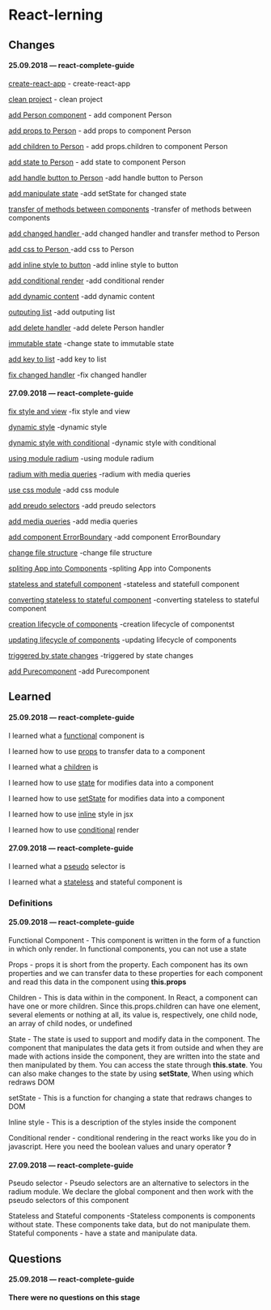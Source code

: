 # React-lerning

## Changes

#### 25.09.2018 — react-complete-guide
[create-react-app](https://github.com/Mikele11/React-lerning/commit/37a9d8724e25589fb2235196376e44ee25eae8ae) - create-react-app

[clean project](https://github.com/Mikele11/React-lerning/commit/1b90bffbbf75930137c510b1603decfeebd3d7e4) - clean project

[add Person component](https://github.com/Mikele11/React-lerning/commit/9ea3e7732a19eaa50614692ed4c4a4b97ec3b76a) - add component Person

[add props to Person](https://github.com/Mikele11/Udemy-React-lerning/commit/dcb818eaf86cf2721a6de08bbb8e21b7ec4989de) - add props to component Person

[add children to Person](https://github.com/Mikele11/React-lerning/commit/a833daaa56b07eb4d7b09190ecaedbfae10499b2) - add props.children to component Person

[add state to Person](https://github.com/Mikele11/React-lerning/commit/8dd332540e753f451bde0736c5217bd2b4a3289c) - add state to component Person

[add handle button to Person](https://github.com/Mikele11/React-lerning/commit/1ff863606a8c52a37f887d765af029b30b2c2c28) -add handle button to Person

[add manipulate state](https://github.com/Mikele11/React-lerning/commit/ff2a74e7ee8da73910b7a8dceae7d1059d67a46f) -add setState for changed state

[transfer of methods between components](https://github.com/Mikele11/React-lerning/commit/2466e4965b883e288a1046632ebc47f4c5ad0cb4) -transfer of methods between components

[add changed handler ](https://github.com/Mikele11/React-lerning/commit/6b8564fb0d7d918afef2bdd02b7e9f449db0d504) -add changed handler and transfer method to Person

[add css to Person ](https://github.com/Mikele11/React-lerning/commit/e582d01f6cb475b327c885eb775ccbbb7aa2cd9b) -add css to Person

[add inline style to button](https://github.com/Mikele11/React-lerning/commit/cf521b6e888c3968361e2459b669fc2719002bd4) -add inline style to button

[add conditional render](https://github.com/Mikele11/React-lerning/commit/b15393f54536422c98556081ed5eba712584a500) -add conditional render

[add dynamic content](https://github.com/Mikele11/React-lerning/commit/b246ce3d4490b082d013020e1660fd0fda53018f) -add dynamic content

[outputing list](https://github.com/Mikele11/React-lerning/commit/5d2fb883ba6d380b1663d3e727bc3d30a1de4c71) -add outputing list

[add delete handler](https://github.com/Mikele11/React-lerning/commit/c005af2c4f28c23c70f5f207fd8e6845340f430a) -add delete Person handler

[immutable state](https://github.com/Mikele11/React-lerning/commit/7c440a3752bdf068a545f8e426f89f547ee0675c) -change state to immutable state

[add key to list](https://github.com/Mikele11/React-lerning/commit/ca1f8bcee9f43f6da1153262e7359e13bd7b4be2) -add key to list

[fix changed handler](https://github.com/Mikele11/React-lerning/commit/662e6f120ce58e8c17192f55339fd29b55546428) -fix changed handler

#### 27.09.2018 — react-complete-guide

[fix style and view](https://github.com/Mikele11/React-lerning/commit/cbd7524a1e9d4cf6c2290767d2974c1e5a5aacbf) -fix style and view

[dynamic style](https://github.com/Mikele11/React-lerning/commit/30b55c6af78c213f428d0558ae7fcdda3f3b8680) -dynamic style

[dynamic style with conditional](https://github.com/Mikele11/React-lerning/commit/90f0676f3f89070673ec78c77a42cf52be2bf9d2) -dynamic style with conditional

[using module radium](https://github.com/Mikele11/React-lerning/commit/808c34218251c0cfc353f0d6ba1434a6bf1096dc) -using module radium

[radium with media queries](https://github.com/Mikele11/React-lerning/commit/c19e13244f686d2a0fa6cc31d7f0d32ad33cb97d) -radium with media queries

[use css module](https://github.com/Mikele11/React-lerning/commit/700656e794fb83442a6d959e4b24d8b0dd2b0a61) -add css module

[add preudo selectors](https://github.com/Mikele11/React-lerning/commit/f7d88d37e91228d4ea4f784bd6b40384be3b3979) -add preudo selectors

[add media queries](https://github.com/Mikele11/React-lerning/commit/5072eb295cba96591ce051b934ead08496fee64a) -add media queries

[add component ErrorBoundary](https://github.com/Mikele11/React-lerning/commit/2470ff8d2c707d372370956ab848cdb25c0f9929) -add component ErrorBoundary

[change file structure](https://github.com/Mikele11/React-lerning/commit/1cbe20496fec9d363cbbccccb3fed5d3c8dc4fb4) -change file structure

[spliting App into Components](https://github.com/Mikele11/React-lerning/commit/104d154bcfdcd0bffc4571586bed22735c7d62d6) -spliting App into Components

[stateless and statefull component](https://github.com/Mikele11/React-lerning/commit/c9a816781c7c6fc574be2644a33f5ea3a44bccc7) -stateless and statefull component

[converting stateless to stateful component](https://github.com/Mikele11/React-lerning/commit/26e77dc3c5d0f03eba3894446dd128ae134bb1e0) -converting stateless to stateful component

[creation lifecycle of components](https://github.com/Mikele11/React-lerning/commit/82948e800051cd7faefe654f99154dcb1cd3964d) -creation lifecycle of componentst

[updating lifecycle of components](https://github.com/Mikele11/React-lerning/commit/5feed95ce58de1b7776b10eaee79f761f7f09cb5) -updating lifecycle of components

[triggered by state changes](https://github.com/Mikele11/React-lerning/commit/e6aad103f29fdb0c78ce292cc1fe17369a716e07) -triggered by state changes

[add Purecomponent](https://github.com/Mikele11/React-lerning/commit/6c779ad6a76c5f3420dea37564a4d9fb61bad1d4) -add Purecomponent

## Learned

#### 25.09.2018 — react-complete-guide

I learned what a [functional](#functional) component is

I learned how to use [props](#props) to transfer data to a component

I learned what a [children](#children) is

I learned how to use [state](#state) for modifies data into a component

I learned how to use [setState](#setState) for modifies data into a component

I learned how to use [inline](#inline) style in jsx

I learned how to use [conditional](#conditional) render

#### 27.09.2018 — react-complete-guide

I learned what a [pseudo](#pseudo) selector is

I learned what a [stateless](#stateless) and stateful component is


### Definitions

#### 25.09.2018 — react-complete-guide

<a name="functional"></a>Functional Component - This component is written in the form of a function in which only render. In functional components, you can not use a state

<a name="props"></a>Props - props it is short from the property. Each component has its own properties and we can transfer data to these properties for each component and read this data in the component using **this.props**

<a name="children"></a>Children - This is data within in the component. In React, a component can have one or more children. Since this.props.children can have one element, several elements or nothing at all, its value is, respectively, one child node, an array of child nodes, or undefined

<a name="state"></a>State - The state is used to support and modify data in the component. The component that manipulates the data gets it from outside and when they are made with actions inside the component, they are written into the state and then manipulated by them. You can access the state through **this.state**. You can also make changes to the state by using **setState**, When using which redraws DOM

<a name="setState"></a>setState - This is a function for changing a state that redraws changes to DOM

<a name="inline"></a>Inline style - This is a description of the styles inside the component

<a name="conditional"></a>Conditional render - conditional rendering in the react works like you do in javascript. Here you need the boolean values and unary operator **?**

#### 27.09.2018 — react-complete-guide

<a name="pseudo"></a>Pseudo selector - Pseudo selectors are an alternative to selectors in the radium module. We declare the global component and then work with the pseudo selectors of this component

<a name="stateless"></a>Stateless and Stateful components -Stateless components is components without state. These components take data, but do not manipulate them. Stateful components - have a state and manipulate data.


## Questions

#### 25.09.2018 — react-complete-guide

**There were no questions on this stage**

